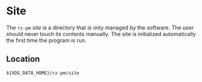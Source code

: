 # Site

The `rz-pm` *site* is a directory that is only managed by the software.
The user should never touch its contents manually.
The site is initialized automatically the first time the program is run.


## Location

```
${XDG_DATA_HOME}/rz-pm/site
```
